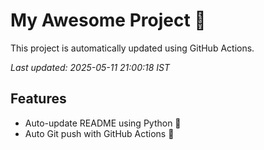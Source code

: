 # My Awesome Project 🚀

This project is automatically updated using GitHub Actions.

_Last updated: 2025-05-11 21:00:18 IST_

## Features
- Auto-update README using Python 🐍
- Auto Git push with GitHub Actions 🤖
